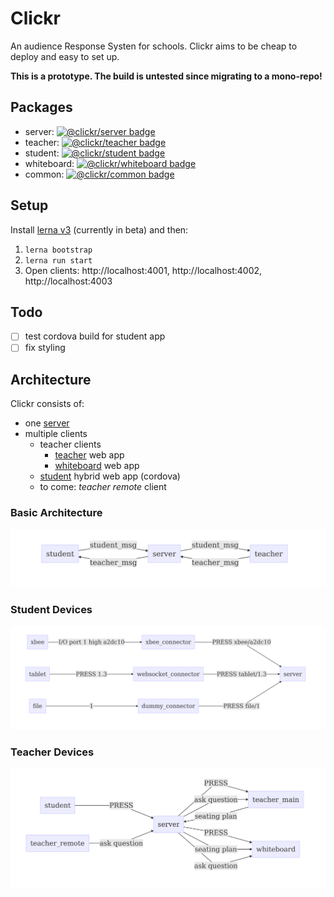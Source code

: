 # Clickr
An audience Response Systen for schools.
Clickr aims to be cheap to deploy and easy to set up.

**This is a prototype. The build is untested since migrating to a mono-repo!**

## Packages
- server: [![@clickr/server badge](https://img.shields.io/npm/v/@clickr/server.svg)](https://www.npmjs.com/package/@clickr/server)
- teacher: [![@clickr/teacher badge](https://img.shields.io/npm/v/@clickr/teacher.svg)](https://www.npmjs.com/package/@clickr/teacher)
- student: [![@clickr/student badge](https://img.shields.io/npm/v/@clickr/student.svg)](https://www.npmjs.com/package/@clickr/student)
- whiteboard: [![@clickr/whiteboard badge](https://img.shields.io/npm/v/@clickr/whiteboard.svg)](https://www.npmjs.com/package/@clickr/whiteboard)
- common: [![@clickr/common badge](https://img.shields.io/npm/v/@clickr/common.svg)](https://www.npmjs.com/package/@clickr/common)

## Setup
Install [lerna v3](https://lernajs.io/) (currently in beta) and then:
1. `lerna bootstrap`
2. `lerna run start`
3. Open clients: http://localhost:4001, http://localhost:4002, http://localhost:4003

## Todo
- [ ] test cordova build for student app
- [ ] fix styling

## Architecture
Clickr consists of:
- one [server](./packages/server)
- multiple clients
  - teacher clients
    - [teacher](./packages/teacher) web app
    - [whiteboard](./packages/whiteboard) web app
  - [student](./packages/student) hybrid web app (cordova)
  - to come: _teacher remote_ client

### Basic Architecture
![basic architecture](docs/diagrams/architecture_basic.mmd.png)

### Student Devices
![basic architecture](docs/diagrams/student_devices.mmd.png)

### Teacher Devices
![basic architecture](docs/diagrams/teacher_devices.mmd.png)
